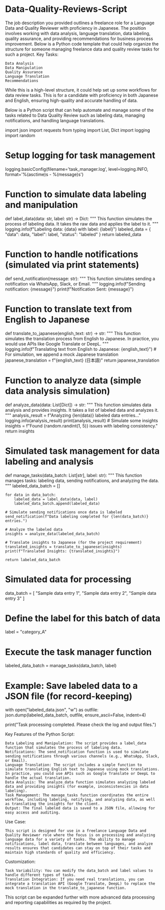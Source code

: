 # Data-Quality-Reviews-Script
The job description you provided outlines a freelance role for a Language Data and Quality Reviewer with proficiency in Japanese. The position involves working with data analysis, language translation, data labeling, quality assurance, and providing recommendations for business process improvement. Below is a Python code template that could help organize the structure for someone managing freelance data and quality review tasks for such a project.
Key Tasks:

    Data Analysis
    Data Manipulation
    Quality Assurance
    Language Translation
    Recommendations

While this is a high-level structure, it could help set up some workflows for data review tasks. This is for a candidate with proficiency in both Japanese and English, ensuring high-quality and accurate handling of data.

Below is a Python script that can help automate and manage some of the tasks related to Data Quality Review such as labeling data, managing notifications, and handling language translations.

import json
import requests
from typing import List, Dict
import logging
import random

# Setup logging for task management
logging.basicConfig(filename='task_manager.log', level=logging.INFO, format='%(asctime)s - %(message)s')

# Function to simulate data labeling and manipulation
def label_data(data: str, label: str) -> Dict:
    """
    This function simulates the process of labeling data.
    It takes the raw data and applies the label to it.
    """
    logging.info(f"Labeling data: {data} with label: {label}")
    labeled_data = {
        "data": data,
        "label": label,
        "status": "labeled"
    }
    return labeled_data

# Function to handle notifications (simulated via print statements)
def send_notification(message: str):
    """
    This function simulates sending a notification via WhatsApp, Slack, or Email.
    """
    logging.info(f"Sending notification: {message}")
    print(f"Notification Sent: {message}")
    
# Function to translate text from English to Japanese
def translate_to_japanese(english_text: str) -> str:
    """
    This function simulates the translation process from English to Japanese.
    In practice, you would use APIs like Google Translate or DeepL.
    """
    logging.info(f"Translating text from English to Japanese: {english_text}")
    # For simulation, we append a mock Japanese translation
    japanese_translation = f"{english_text} (日本語)"
    return japanese_translation

# Function to analyze data (simple data analysis simulation)
def analyze_data(data: List[Dict]) -> str:
    """
    This function simulates data analysis and provides insights.
    It takes a list of labeled data and analyzes it.
    """
    analysis_result = f"Analyzing {len(data)} labeled data entries..."
    logging.info(analysis_result)
    print(analysis_result)
    # Simulate some insights
    insights = f"Found {random.randint(1, 5)} issues with labeling consistency."
    return insights

# Simulated task management for data labeling and analysis
def manage_tasks(data_batch: List[str], label: str):
    """
    This function manages tasks: labeling data, sending notifications, and analyzing the data.
    """
    labeled_data_batch = []
    
    for data in data_batch:
        labeled_data = label_data(data, label)
        labeled_data_batch.append(labeled_data)
        
    # Simulate sending notifications once data is labeled
    send_notification(f"Data labeling completed for {len(data_batch)} entries.")
    
    # Analyze the labeled data
    insights = analyze_data(labeled_data_batch)
    
    # Translate insights to Japanese (for the project requirement)
    translated_insights = translate_to_japanese(insights)
    print(f"Translated Insights: {translated_insights}")
    
    return labeled_data_batch

# Simulated data for processing
data_batch = [
    "Sample data entry 1",
    "Sample data entry 2",
    "Sample data entry 3"
]

# Define the label for this batch of data
label = "category_A"

# Execute the task manager function
labeled_data_batch = manage_tasks(data_batch, label)

# Example: Save labeled data to a JSON file (for record-keeping)
with open("labeled_data.json", "w") as outfile:
    json.dump(labeled_data_batch, outfile, ensure_ascii=False, indent=4)

print("Task processing completed. Please check the log and output files.")

Key Features of the Python Script:

    Data Labeling and Manipulation: The script provides a label_data function that simulates the process of labeling data.
    Notifications: The send_notification function is used to simulate sending notifications through various channels (e.g., WhatsApp, Slack, or Email).
    Language Translation: The script includes a simple function to simulate translating English text to Japanese using mock translations. In practice, you could use APIs such as Google Translate or DeepL to handle the actual translation.
    Data Analysis: The analyze_data function simulates analyzing labeled data and providing insights (for example, inconsistencies in data labeling).
    Task Management: The manage_tasks function coordinates the entire workflow, including labeling, notifying, and analyzing data, as well as translating the insights for the client.
    Output: The final labeled data is saved to a JSON file, allowing for easy access and auditing.

Use Case:

    This script is designed for use in a freelance Language Data and Quality Reviewer role where the focus is on processing and analyzing language data for a variety of tasks. The ability to manage notifications, label data, translate between languages, and analyze results ensures that candidates can stay on top of their tasks and maintain high standards of quality and efficiency.

Customization:

    Task Variability: You can modify the data_batch and label values to handle different types of tasks.
    Translation Integration: If you need real translations, you can integrate a translation API (Google Translate, DeepL) to replace the mock translation in the translate_to_japanese function.

This script can be expanded further with more advanced data processing and reporting capabilities as required by the project.

